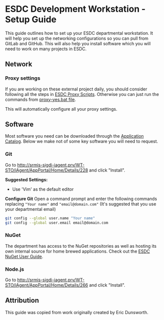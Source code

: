 # ESDC Development Workstation - Setup Guide

This guide outlines how to set up your ESDC departmental workstation.
It will help you set up the networking configurations so you can pull from GitLab and GitHub.
This will also help you install software which you will need to work on many projects in ESDC.

## Network

### Proxy settings

If you are working on these external project daily, you should consider following all the steps in [ESDC Proxy Scripts](proxy-scripts.md). Otherwise you can just run the commands from [proxy-yes.bat file](proxy-scripts/proxy-yes.bat).

This will automatically configure all your proxy settings.

## Software

Most software you need can be downloaded through the [Application Catalog](http://srmis-sigdi-iagent.prv/WT-STO/iAgent/AppPortal/). Below we make not of some key software you will need to request.

### Git

Go to <http://srmis-sigdi-iagent.prv/WT-STO/iAgent/AppPortal/Home/Details/228> and click "Install".

**Suggested Settings:**

- Use 'Vim' as the default editor

**Configure Git**
Open a command prompt and enter the following commands replacing `"Your name"` and `"email@domain.com"` (It's suggested that you use your departmental email)

```bash
git config --global user.name "Your name"
git config --global user.email email@domain.com
```

### NuGet

The department has access to the NuGet repositories as well as hosting its own internal source for home brewed applications.
Check out the [ESDC NuGet User Guide](nugetuserguide.md).

### Node.js

Go to <http://srmis-sigdi-iagent.prv/WT-STO/iAgent/AppPortal/Home/Details/266> and click "Install".

## Attribution

This guide was copied from work originally created by Eric Dunsworth.
